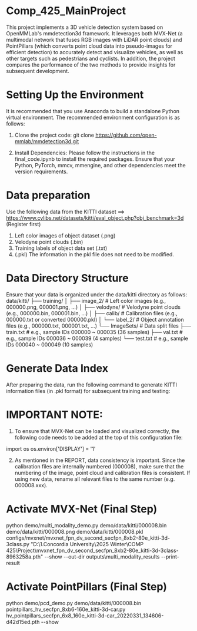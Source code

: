 # Comp_425_MainProject
This project implements a 3D vehicle detection system based on OpenMMLab's mmdetection3d framework. It leverages both MVX-Net (a multimodal network that fuses RGB images with LiDAR point clouds) and PointPillars (which converts point cloud data into pseudo-images for efficient detection) to accurately detect and visualize vehicles, as well as other targets such as pedestrians and cyclists. In addition, the project compares the performance of the two methods to provide insights for subsequent development.

# Setting Up the Environment
It is recommended that you use Anaconda to build a standalone Python virtual environment. The recommended environment configuration is as follows:

1. Clone the project code:
git clone https://github.com/open-mmlab/mmdetection3d.git

2. Install Dependencies:
Please follow the instructions in the final_code.ipynb to install the required packages. Ensure that your Python, PyTorch, mmcv, mmengine, and other dependencies meet the version requirements.

# Data preparation
Use the following data from the KITTI dataset ==> https://www.cvlibs.net/datasets/kitti/eval_object.php?obj_benchmark=3d (Register first)
1. Left color images of object dataset (.png)
2. Velodyne point clouds (.bin)
3. Training labels of object data set (.txt)
4. (.pkl) The information in the pkl file does not need to be modified.

# Data Directory Structure
Ensure that your data is organized under the data/kitti directory as follows:
data/kitti/
├── training/
│   ├── image_2/       # Left color images (e.g., 000000.png, 000001.png, …)
│   ├── velodyne/      # Velodyne point clouds (e.g., 000000.bin, 000001.bin, …)
│   ├── calib/         # Calibration files (e.g., 000000.txt or converted 000000.pkl)
│   └── label_2/       # Object annotation files (e.g., 000000.txt, 000001.txt, …)
└── ImageSets/         # Data split files
    ├── train.txt    # e.g., sample IDs 000000 ~ 000035 (36 samples)
    ├── val.txt      # e.g., sample IDs 000036 ~ 000039 (4 samples)
    └── test.txt     # e.g., sample IDs 000040 ~ 000049 (10 samples)

# Generate Data Index
After preparing the data, run the following command to generate KITTI information files (in .pkl format) for subsequent training and testing:



# IMPORTANT NOTE: 
1. To ensure that MVX-Net can be loaded and visualized correctly, the following code needs to be added at the top of this configuration file:


import os
os.environ['DISPLAY'] = '1'


2. As mentioned in the REPORT, data consistency is important. Since the calibration files are internally numbered (000008), make sure that the numbering of the image, point cloud and calibration files is consistent. If using new data, rename all relevant files to the same number (e.g. 000008.xxx).


# Activate MVX-Net (Final Step)
python demo/multi_modality_demo.py demo/data/kitti/000008.bin demo/data/kitti/000008.png demo/data/kitti/000008.pkl configs/mvxnet/mvxnet_fpn_dv_second_secfpn_8xb2-80e_kitti-3d-3class.py "D:\1.Concordia University\2025 Winter\COMP 425\Project\mvxnet_fpn_dv_second_secfpn_8xb2-80e_kitti-3d-3class-8963258a.pth" --show --out-dir outputs\multi_modality_results --print-result
# Activate PointPillars (Final Step)
python demo/pcd_demo.py demo/data/kitti/000008.bin pointpillars_hv_secfpn_8xb6-160e_kitti-3d-car.py hv_pointpillars_secfpn_6x8_160e_kitti-3d-car_20220331_134606-d42d15ed.pth --show
